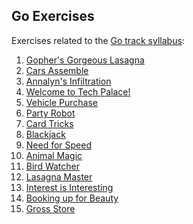 Go Exercises
---------------------

Exercises related to the [Go track syllabus](https://exercism.org/tracks/go/concepts):

1. [Gopher's Gorgeous Lasagna](https://go.dev/play/p/GFltsNw-CCX)
2. [Cars Assemble](https://go.dev/play/p/ow9Zj0pJzOv)
3. [Annalyn's Infiltration](https://go.dev/play/p/-mwt-KnkflW)
4. [Welcome to Tech Palace!](https://go.dev/play/p/je1_-yVqC7j)
5. [Vehicle Purchase](https://go.dev/play/p/p-XH1c2BEkF)
6. [Party Robot](https://go.dev/play/p/vmiv5oWOYoz)
7. [Card Tricks](https://go.dev/play/p/OPclwQ_6ThN)
8. [Blackjack](https://go.dev/play/p/Hnmd7X8O6rb)
9. [Need for Speed](https://go.dev/play/p/PhrLcFS8WZV)
10. [Animal Magic](https://go.dev/play/p/APqkapcBGUg)
11. [Bird Watcher](https://go.dev/play/p/YBN9xARd3PH)
12. [Lasagna Master](https://go.dev/play/p/GrOXezkAETx)
13. [Interest is Interesting](https://go.dev/play/p/OfHGnIUxzj9)
14. [Booking up for Beauty](https://go.dev/play/p/wKPOyb56g7G)
15. [Gross Store](https://go.dev/play/p/hHsyNTxCHP-)
